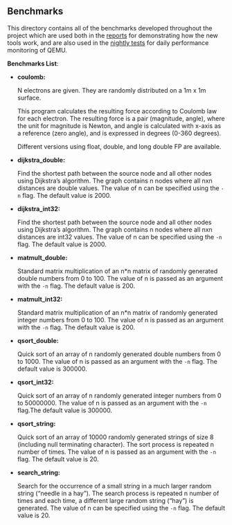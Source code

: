 ## Benchmarks

This directory contains all of the benchmarks developed throughout the project which are used both in the [reports](https://ahmedkrmn.github.io/TCG-Continuous-Benchmarking/) for demonstrating how the new tools work, and are also used in the [nightly tests](https://github.com/ahmedkrmn/TCG-Continuous-Benchmarking/tree/master/tools/qemu_nightly_tests) for daily performance monitoring of QEMU.

**Benchmarks List**:

- **coulomb:**

  N electrons are given. They are randomly distributed on a 1m x 1m surface.

  This program calculates the resulting force according to Coulomb law for each electron. The resulting force is a pair (magnitude, angle), where the unit for magnitude is Newton, and angle is calculated with x-axis as a reference (zero angle), and is expressed in degrees (0-360 degrees).

  Different versions using float, double, and long double FP are available.

- **dijkstra_double:**

  Find the shortest path between the source node and all other nodes using Dijkstra’s algorithm. The graph contains n nodes where all nxn distances are double values. The value of n can be specified using the `-n` flag. The default value is 2000.

- **dijkstra_int32:**

  Find the shortest path between the source node and all other nodes using Dijkstra’s algorithm. The graph contains n nodes where all nxn distances are int32 values. The value of n can be specified using the `-n` flag. The default value is 2000.

- **matmult_double:**

  Standard matrix multiplication of an n\*n matrix of randomly generated double numbers from 0 to 100. The value of n is passed as an argument with the `-n` flag. The default value is 200.

- **matmult_int32:**

  Standard matrix multiplication of an n\*n matrix of randomly generated integer numbers from 0 to 100. The value of n is passed as an argument with the `-n` flag. The default value is 200.

- **qsort_double:**

  Quick sort of an array of n randomly generated double numbers from 0 to 1000. The value of n is passed as an argument with the `-n` flag. The default value is 300000.

- **qsort_int32:**

  Quick sort of an array of n randomly generated integer numbers from 0 to 50000000. The value of n is passed as an argument with the `-n` flag.The default value is 300000.

- **qsort_string:**

  Quick sort of an array of 10000 randomly generated strings of size 8 (including null terminating character). The sort process is repeated n number of times. The value of n is passed as an argument with the `-n` flag. The default value is 20.

- **search_string:**

  Search for the occurrence of a small string in a much larger random string (“needle in a hay”). The search process is repeated n number of times and each time, a different large random string (“hay”) is generated. The value of n can be specified using the `-n` flag. The default value is 20.

